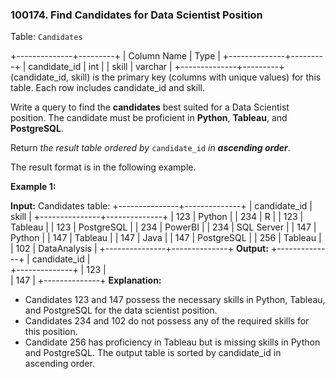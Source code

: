 ### 100174\. Find Candidates for Data Scientist Position

Table: `Candidates`

+--------------+---------+ 
| Column Name  | Type    | 
+--------------+---------+ 
| candidate\_id | int     | 
| skill        | varchar |
+--------------+---------+
(candidate\_id, skill) is the primary key (columns with unique values) for this table.
Each row includes candidate\_id and skill.

Write a query to find the **candidates** best suited for a Data Scientist position. The candidate must be proficient in **Python**, **Tableau**, and **PostgreSQL**.

Return _the result table ordered by_ `candidate_id` _in **ascending order**_.

The result format is in the following example.

**Example 1:**

**Input:** 
Candidates table:
+---------------+--------------+
| candidate\_id  | skill        | 
+---------------+--------------+
| 123           | Python       |
| 234           | R            | 
| 123           | Tableau      | 
| 123           | PostgreSQL   | 
| 234           | PowerBI      | 
| 234           | SQL Server   | 
| 147           | Python       | 
| 147           | Tableau      | 
| 147           | Java         |
| 147           | PostgreSQL   |
| 256           | Tableau      |
| 102           | DataAnalysis |
+---------------+--------------+
**Output:** 
+--------------+
| candidate\_id |  
+--------------+
| 123          |  
| 147          | 
+--------------+
**Explanation:** 
- Candidates 123 and 147 possess the necessary skills in Python, Tableau, and PostgreSQL for the data scientist position.
- Candidates 234 and 102 do not possess any of the required skills for this position.
- Candidate 256 has proficiency in Tableau but is missing skills in Python and PostgreSQL.
The output table is sorted by candidate\_id in ascending order.
